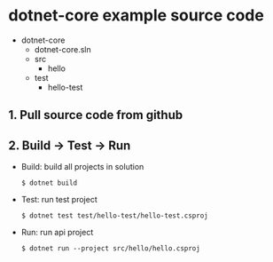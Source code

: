 # dotnet-core example source code
- dotnet-core
  - dotnet-core.sln
  - src
    - hello
  - test
    - hello-test

## 1. Pull source code from github

## 2. Build -> Test -> Run
* Build: build all projects in solution 

  `$ dotnet build`
* Test: run test project
  
  `$ dotnet test test/hello-test/hello-test.csproj`
* Run: run api project

  `$ dotnet run --project src/hello/hello.csproj`
